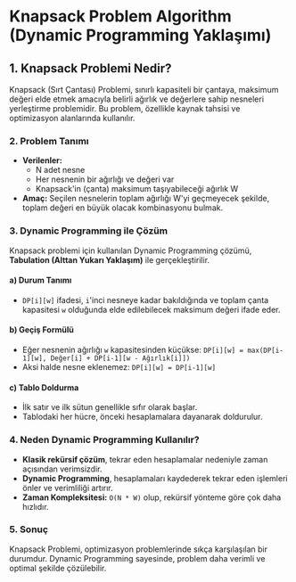 # Knapsack Problem Algorithm (Dynamic Programming Yaklaşımı)

## 1. Knapsack Problemi Nedir?

Knapsack (Sırt Çantası) Problemi, sınırlı kapasiteli bir çantaya, maksimum değeri elde etmek amacıyla belirli ağırlık ve değerlere sahip nesneleri yerleştirme problemidir. Bu problem, özellikle kaynak tahsisi ve optimizasyon alanlarında kullanılır.

### 2. Problem Tanımı

- **Verilenler:**
  - N adet nesne
  - Her nesnenin bir ağırlığı ve değeri var
  - Knapsack'in (çanta) maksimum taşıyabileceği ağırlık W
- **Amaç:** Seçilen nesnelerin toplam ağırlığı W'yi geçmeyecek şekilde, toplam değeri en büyük olacak kombinasyonu bulmak.

### 3. Dynamic Programming ile Çözüm

Knapsack problemi için kullanılan Dynamic Programming çözümü, **Tabulation (Alttan Yukarı Yaklaşım)** ile gerçekleştirilir.

#### a) Durum Tanımı

- `DP[i][w]` ifadesi, `i`'inci nesneye kadar bakıldığında ve toplam çanta kapasitesi `w` olduğunda elde edilebilecek maksimum değeri ifade eder.

#### b) Geçiş Formülü

- Eğer nesnenin ağırlığı `w` kapasitesinden küçükse:
  ```DP[i][w] = max(DP[i-1][w], Değer[i] + DP[i-1][w - Ağırlık[i]])```
- Aksi halde nesne eklenemez:
  ```DP[i][w] = DP[i-1][w]```

#### c) Tablo Doldurma

- İlk satır ve ilk sütun genellikle sıfır olarak başlar.
- Tablodaki her hücre, önceki hesaplamalara dayanarak doldurulur.

### 4. Neden Dynamic Programming Kullanılır?

- **Klasik rekürsif çözüm**, tekrar eden hesaplamalar nedeniyle zaman açısından verimsizdir.
- **Dynamic Programming**, hesaplamaları kaydederek tekrar eden işlemleri önler ve verimliliği artırır.
- **Zaman Kompleksitesi:** `O(N * W)` olup, rekürsif yönteme göre çok daha hızlıdır.

### 5. Sonuç

Knapsack Problemi, optimizasyon problemlerinde sıkça karşılaşılan bir durumdur. Dynamic Programming sayesinde, problem daha verimli ve optimal şekilde çözülebilir.
